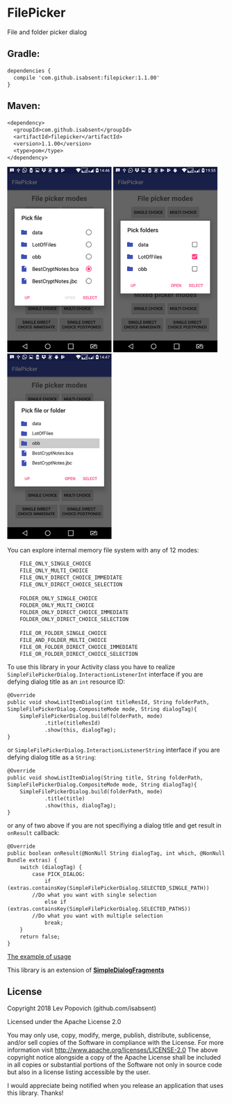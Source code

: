 # FilePicker
File and folder picker dialog

## Gradle:

    dependencies {
      compile 'com.github.isabsent:filepicker:1.1.00'
    }

## Maven:

    <dependency>
      <groupId>com.github.isabsent</groupId>
      <artifactId>filepicker</artifactId>
      <version>1.1.00</version>
      <type>pom</type>
    </dependency>

![FILE_ONLY_SINGLE_CHOICE](https://github.com/isabsent/FilePicker/blob/master/screenshot/Screenshot_01.png)
![FOLDER_ONLY_MULTI_CHOICE](https://github.com/isabsent/FilePicker/blob/master/screenshot/Screenshot_02.png)
![FILE_OR_FOLDER_DIRECT_CHOICE_SELECTION](https://github.com/isabsent/FilePicker/blob/master/screenshot/Screenshot_03.png)

You can explore internal memory file system with any of 12 modes: 

        FILE_ONLY_SINGLE_CHOICE
        FILE_ONLY_MULTI_CHOICE
        FILE_ONLY_DIRECT_CHOICE_IMMEDIATE
        FILE_ONLY_DIRECT_CHOICE_SELECTION

        FOLDER_ONLY_SINGLE_CHOICE
        FOLDER_ONLY_MULTI_CHOICE
        FOLDER_ONLY_DIRECT_CHOICE_IMMEDIATE
        FOLDER_ONLY_DIRECT_CHOICE_SELECTION

        FILE_OR_FOLDER_SINGLE_CHOICE
        FILE_AND_FOLDER_MULTI_CHOICE
        FILE_OR_FOLDER_DIRECT_CHOICE_IMMEDIATE
        FILE_OR_FOLDER_DIRECT_CHOICE_SELECTION


To use this library in your Activity class you have to realize `SimpleFilePickerDialog.InteractionListenerInt` interface if you are defying dialog title as an `int` resource ID:

    @Override
    public void showListItemDialog(int titleResId, String folderPath, SimpleFilePickerDialog.CompositeMode mode, String dialogTag){
        SimpleFilePickerDialog.build(folderPath, mode)
                .title(titleResId)
                .show(this, dialogTag);
    }

or `SimpleFilePickerDialog.InteractionListenerString` interface if you are defying dialog title as a `String`:
   
    @Override
    public void showListItemDialog(String title, String folderPath, SimpleFilePickerDialog.CompositeMode mode, String dialogTag){
        SimpleFilePickerDialog.build(folderPath, mode)
                .title(title)
                .show(this, dialogTag);
    }
or any of two above if you are not specifiying a dialog title and get result in `onResult` callback:

    @Override
    public boolean onResult(@NonNull String dialogTag, int which, @NonNull Bundle extras) {
        switch (dialogTag) {
            case PICK_DIALOG:
                if (extras.containsKey(SimpleFilePickerDialog.SELECTED_SINGLE_PATH)) 
		    //Do what you want with single selection		
                else if (extras.containsKey(SimpleFilePickerDialog.SELECTED_PATHS))
		    //Do what you want with multiple selection	  
                break;
        }
        return false;
    }

[The example of usage](https://github.com/isabsent/FilePicker/blob/master/app/src/main/java/com/github/isabsent/filepickerdemo/MainActivity.java)

This library is an extension of [**SimpleDialogFragments**](https://github.com/eltos/SimpleDialogFragments)

## License

Copyright 2018 Lev Popovich (github.com/isabsent)

Licensed under the Apache License 2.0

You may only use, copy, modify, merge, publish, distribute, sublicense, and/or sell copies of the Software in compliance with the License. For more information visit http://www.apache.org/licenses/LICENSE-2.0
The above copyright notice alongside a copy of the Apache License shall be included in all copies or substantial portions of the Software not only in source code but also in a license listing accessible by the user.

I would appreciate being notified when you release an application that uses this library. Thanks!
